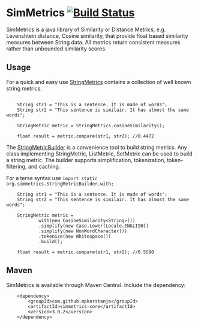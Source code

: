 SimMetrics [![Build Status](https://travis-ci.org/Simmetrics/simmetrics.svg)](https://travis-ci.org/Simmetrics/simmetrics)
==========

SimMetrics is a java library of Similarity or Distance Metrics, e.g. Levenshtein distance, Cosine similarity, that provide float based similarity measures between String data. All metrics return consistent measures rather than unbounded similarity scores. 

## Usage ##

For a quick and easy use [StringMetrics](./simmetrics-core/src/main/java/org/simmetrics/StringMetrics.java) contains a collection of well known string metrics.

```

	String str1 = "This is a sentence. It is made of words";
	String str2 = "This sentence is similair. It has almost the same words";
	
	StringMetric metric = StringMetrics.cosineSimilarity();
	
	float result = metric.compare(str1, str2); //0.4472

```

The [StringMetricBuilder](./simmetrics-core/src/main/java/org/simmetrics/StringMetricBuilder.java) is a convenience tool to build string metrics. Any class implementing StringMetric, ListMetric, SetMetric can be used to build a string metric. The builder supports simplification, tokenization, token-filtering, and caching.

For a terse syntax use `import static org.simmetrics.StringMetricBuilder.with;`

```
	String str1 = "This is a sentence. It is made of words";
	String str2 = "This sentence is similair. It has almost the same words";

	StringMetric metric =
			with(new CosineSimilarity<String>())
			.simplify(new Case.Lower(Locale.ENGLISH))
			.simplify(new NonWordCharacter())
			.tokenize(new Whitespace())
			.build();

	float result = metric.compare(str1, str2); //0.5590
```

## Maven ##

SimMetrics is available through Maven Central. Include the dependency:

```
	<dependency>
		<groupId>com.github.mpkorstanje</groupId>
		<artifactId>simmetrics-core</artifactId>
		<version>3.0.2</version>
	</dependency>
```
